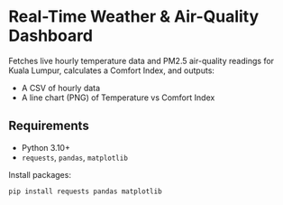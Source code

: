 # Real-Time Weather & Air-Quality Dashboard
Fetches live hourly temperature data and PM2.5 air-quality readings for Kuala Lumpur,
calculates a Comfort Index, and outputs:
* A CSV of hourly data
* A line chart (PNG) of Temperature vs Comfort Index

## Requirements
- Python 3.10+
- `requests`, `pandas`, `matplotlib`

Install packages:
```bash
pip install requests pandas matplotlib